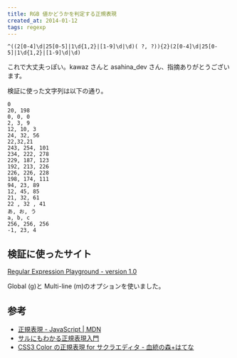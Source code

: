 ```yaml
---
title: RGB 値かどうかを判定する正規表現
created_at: 2014-01-12
tags: regexp
---
```


```
^((2[0-4]\d|25[0-5]|1\d{1,2}|[1-9]\d|\d)( ?, ?)){2}(2[0-4]\d|25[0-5]|1\d{1,2}|[1-9]\d|\d)
```

これで大丈夫っぽい。kawaz さんと asahina_dev さん、指摘ありがとうございます。

検証に使った文字列は以下の通り。

```
0
20, 198
0, 0, 0
2, 3, 9
12, 10, 3
24, 32, 56
22,32,21
243, 254, 101
234, 222, 278
229, 187, 123
192, 213, 226
226, 226, 228
198, 174, 111
94, 23, 89
12, 45, 85
21, 32, 61
22 , 32 , 41
あ, お, う
a, b, c
256, 256, 256
-1, 23, 4
```

## 検証に使ったサイト

[Regular Expression Playground - version 1.0](http://burkeware.com/software/regex_playground.html)

Global (g)と Multi-line (m)のオプションを使いました。

## 参考

- [正規表現 - JavaScript | MDN](https://developer.mozilla.org/ja/docs/Web/JavaScript/Guide/Regular_Expressions)
- [サルにもわかる正規表現入門](http://www.mnet.ne.jp/~nakama/)
- [CSS3 Color の正規表現 for サクラエディタ - 血統の森+はてな](http://d.hatena.ne.jp/momdo/20111123/p1)
